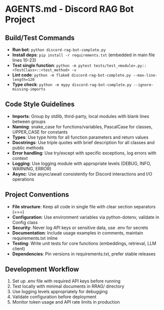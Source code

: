 # AGENTS.md - Discord RAG Bot Project

## Build/Test Commands
- **Run bot**: `python discord-rag-bot-complete.py`
- **Install deps**: `pip install -r requirements.txt` (embedded in main file lines 10-23)
- **Test single function**: `python -m pytest tests/test_<module>.py::<TestClass>::<test_method> -v`
- **Lint code**: `python -m flake8 discord-rag-bot-complete.py --max-line-length=120`
- **Type check**: `python -m mypy discord-rag-bot-complete.py --ignore-missing-imports`

## Code Style Guidelines
- **Imports**: Group by stdlib, third-party, local modules with blank lines between groups
- **Naming**: snake_case for functions/variables, PascalCase for classes, UPPER_CASE for constants
- **Types**: Use type hints for all function parameters and return values
- **Docstrings**: Use triple quotes with brief description for all classes and public methods
- **Error handling**: Use try/except with specific exceptions, log errors with context
- **Logging**: Use logging module with appropriate levels (DEBUG, INFO, WARNING, ERROR)
- **Async**: Use async/await consistently for Discord interactions and I/O operations

## Project Conventions
- **File structure**: Keep all code in single file with clear section separators (===)
- **Configuration**: Use environment variables via python-dotenv, validate in Config class
- **Security**: Never log API keys or sensitive data, use .env for secrets
- **Documentation**: Include usage examples in comments, maintain requirements.txt inline
- **Testing**: Write unit tests for core functions (embeddings, retrieval, LLM client)
- **Dependencies**: Pin versions in requirements.txt, prefer stable releases

## Development Workflow
1. Set up .env file with required API keys before running
2. Test locally with minimal documents in RRAG/ directory
3. Use logging levels appropriately for debugging
4. Validate configuration before deployment
5. Monitor token usage and API rate limits in production